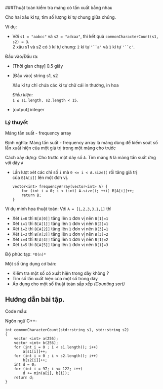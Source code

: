 ###Thuật toán kiểm tra mảng có tần xuất bằng nhau

Cho hai xâu kí tự, tìm số lượng kí tự chung giữa chúng.

Ví dụ:

-   Với `s1 = "aabcc"` và `s2 = "adcaa"`, thì kết quả `commonCharacterCount(s1, s2) = 3`.\
    2 xâu s1 và s2 có `3` kí tự chung: `2` kí tự `'``a'` và `1` kí tự `'``c'`.

Đầu vào/Đầu ra:

-   [Thời gian chạy] 0.5 giây

-   [Đầu vào] string s1, s2

    Xâu kí tự chỉ chứa các kí tự chữ cái in thường, in hoa

    *Điều kiện:*\
    `1 ≤ s1.length, s2.length < 15`.

-   [output] integer

### Lý thuyết

Mảng tần suất - frequency array 

Định nghĩa: Mảng tần suất - frequency array là mảng dùng để kiếm soát số lần xuất hiện của một giá trị trong một mảng cho trước 

Cách xây dựng: Cho trước một dãy số `A`. Tìm mảng `B` là mảng tần suất ứng với dãy `A`

-   Lần lượt xét các chỉ số `i` mà `0 <= i < A.size()` rồi tăng giá trị của `B[A[i]]` lên một đơn vị. 

    ```
    vector<int> frequencyArray(vector<int> A) {
        for (int i = 0; i < (int) A.size(); ++i) B[A[i]]++;
        return B;
    }

    ```

Ví dụ minh họa thuật toán: Với `A = [1,2,3,3,1,1]` thì

-   Xét `i=0` thì `B[A[0]]` tăng lên `1` đơn vị nên `B[1]=1` 
-   Xét `i=1` thì `B[A[1]]` tăng lên `1` đơn vị nên `B[2]=1` 
-   Xét `i=2` thì `B[A[2]]` tăng lên `1` đơn vị nên `B[3]=1` 
-   Xét `i=3` thì `B[A[3]]` tăng lên `1` đơn vị nên `B[3]=2` 
-   Xét `i=4` thì `B[A[4]]` tăng lên `1` đơn vị nên `B[1]=2` 
-   Xét `i=5` thì `B[A[5]]` tăng lên `1` đơn vị nên `B[1]=3` 

Độ phức tạp: `*O(n)*`

Một số ứng dụng cơ bản: 

-   Kiểm tra một số có xuất hiện trong dãy không ?
-   Tìm số lần xuất hiện của một số trong dãy
-   Áp dụng cho một số thuật toán sắp xếp *(Counting sort)*

Hướng dẫn bài tập.
------------------

Code mẫu:

Ngôn ngữ C++:

```
int commonCharacterCount(std::string s1, std::string s2)
{
    vector <int> a(256);
    vector <int> b(256);
    for (int i = 0 ; i < s1.length(); i++)
        a[s1[i]]++;
    for (int i = 0 ; i < s2.length(); i++)
        b[s2[i]]++;
    int d = 0;
    for (int i = 97; i <= 122; i++)
        d += min(a[i], b[i]);
    return d;
}
```